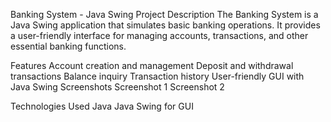 Banking System - Java Swing Project
Description
The Banking System is a Java Swing application that simulates basic banking operations. It provides a user-friendly interface for managing accounts, transactions, and other essential banking functions.

Features
Account creation and management
Deposit and withdrawal transactions
Balance inquiry
Transaction history
User-friendly GUI with Java Swing
Screenshots
Screenshot 1 Screenshot 2

Technologies Used
Java
Java Swing for GUI
